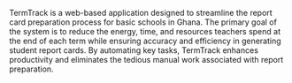 TermTrack is a web-based application designed to streamline the report card preparation process for basic schools in Ghana. The primary goal of the system is to reduce the energy, time, and resources teachers spend at the end of each term while ensuring accuracy and efficiency in generating student report cards. By automating key tasks, TermTrack enhances productivity and eliminates the tedious manual work associated with report preparation.

